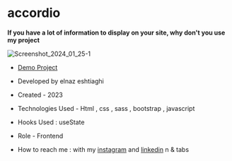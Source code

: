 # accordio

**If you have a lot of information to display on your site, why don't you use my project**

![Screenshot_2024_01_25-1](https://github.com/elnaz-eshtiaghi/accordion-tabs/assets/146030206/c492bc35-29ad-4922-95d1-09df46a03ac7)

- [Demo Project]( https://elnaz-eshtiaghi.github.io/accordion-tabs/)

- Developed by elnaz eshtiaghi

- Created - 2023

- Technologies Used - Html , css , sass , bootstrap , javascript

- Hooks Used : useState 

- Role - Frontend

- How to reach me : with my [instagram](https://www.instagram.com/elnaz_eshtiaghi) and [linkedin](https://www.linkedin.com/in/elnaz-eshtiaghi-936832290/)
n & tabs

